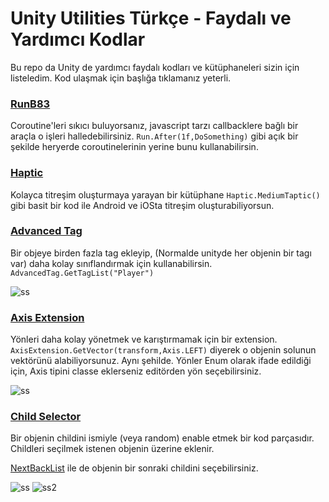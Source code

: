 # Unity Utilities Türkçe - Faydalı ve Yardımcı Kodlar
Bu repo da Unity de yardımcı faydalı kodları ve kütüphaneleri sizin için listeledim. Kod ulaşmak için başlığa tıklamanız yeterli.

### [RunB83](https://downgit.github.io/#/home?url=https://github.com/farukcan/unity-utilities/tree/main/RunB83)
Coroutine'leri sıkıcı buluyorsanız, javascript tarzı callbacklere bağlı bir araçla o işleri halledebilirsiniz. ``Run.After(1f,DoSomething)`` gibi açık bir şekilde heryerde coroutinelerinin yerine bunu kullanabilirsin.

### [Haptic](https://downgit.github.io/#/home?url=https://github.com/farukcan/unity-utilities/tree/main/Haptic)
Kolayca titreşim oluşturmaya yarayan bir kütüphane ``Haptic.MediumTaptic()`` gibi basit bir kod ile Android ve iOSta titreşim oluşturabiliyorsun.

### [Advanced Tag](https://gist.github.com/farukcan/21c516e1c947c52f42155b2ecb048ced)
Bir objeye birden fazla tag ekleyip, (Normalde unityde her objenin bir tagı var) daha kolay sınıflandırmak için kullanabilirsin. ``AdvancedTag.GetTagList("Player")``

![ss](https://i.imgur.com/86PC2s6.png)

### [Axis Extension](https://gist.github.com/farukcan/cc64ff687f513b49ece998e381a3c488)
Yönleri daha kolay yönetmek ve karıştırmamak için bir extension.  ``AxisExtension.GetVector(transform,Axis.LEFT)`` diyerek o objenin solunun vektörünü alabiliyorsunuz. Aynı şehilde. Yönler Enum olarak ifade edildiği için, Axis tipini classe eklerseniz editörden yön seçebilirsiniz.

![ss](https://i.imgur.com/bUWb61a.png)

### [Child Selector](https://gist.github.com/farukcan/cb7865963f59d4e3e6451a11dfcc0f3a)
Bir objenin childini ismiyle (veya random) enable etmek bir kod parçasıdır. Childleri seçilmek istenen objenin üzerine eklenir.

[NextBackList](https://gist.github.com/farukcan/b23716f35b81efeee3c53c0b2180fc12) ile de objenin bir sonraki childini seçebilirsiniz.

![ss](https://i.imgur.com/yO3ETJ3.png)
![ss2](https://i.imgur.com/yK2sAmm.png)
